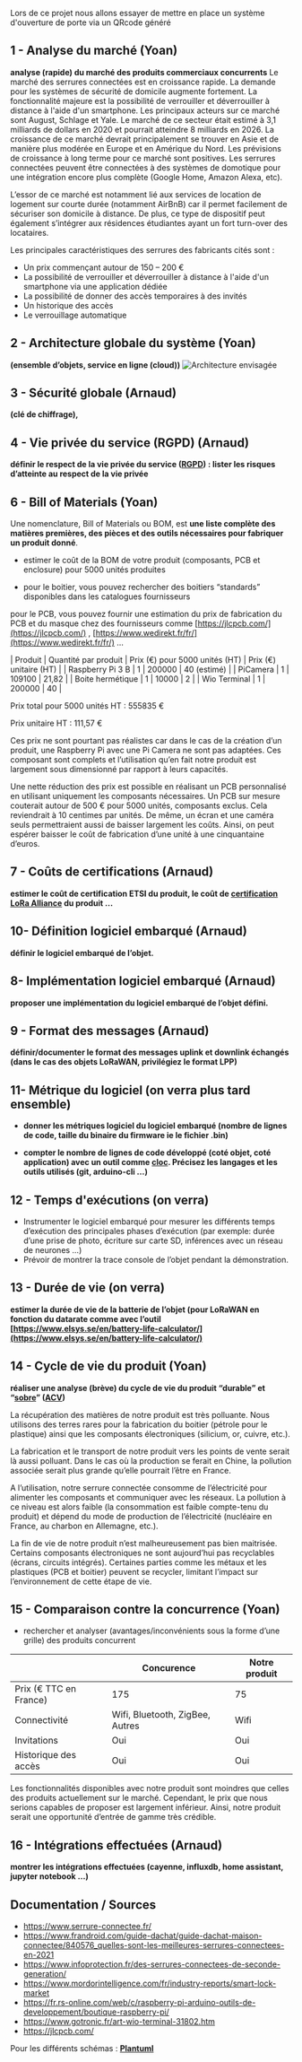 Lors de ce projet nous allons essayer de mettre en place un système d'ouverture de porte via un QRcode généré

##  1 - Analyse du marché (Yoan)

**analyse (rapide) du marché des produits commerciaux concurrents**
Le marché des serrures connectées est en croissance rapide. La demande pour les systèmes de sécurité de domicile augmente fortement. La fonctionnalité majeure est la possibilité de verrouiller et déverrouiller à distance à l'aide d'un smartphone. Les principaux acteurs sur ce marché sont August, Schlage et Yale. Le marché de ce secteur était estimé à 3,1 milliards de dollars en 2020 et pourrait atteindre 8 milliards en 2026. La croissance de ce marché devrait principalement se trouver en Asie et de manière plus modérée en Europe et en Amérique du Nord. Les prévisions de croissance à long terme pour ce marché sont positives. Les serrures connectées peuvent être connectées à des systèmes de domotique pour une intégration encore plus complète (Google Home, Amazon Alexa, etc).

L’essor de ce marché est notamment lié aux services de location de logement sur courte durée (notamment AirBnB) car il permet facilement de sécuriser son domicile à distance. De plus, ce type de dispositif peut également s’intégrer aux résidences étudiantes ayant un fort turn-over des locataires.

Les principales caractéristiques des serrures des fabricants cités sont :
- Un prix commençant autour de 150 – 200 €
- La possibilité de verrouiller et déverrouiller à distance à l'aide d'un smartphone via une application dédiée
- La possibilité de donner des accès temporaires à des invités
- Un historique des accès
- Le verrouillage automatique

## 2 - Architecture globale du système (Yoan)

**(ensemble d’objets, service en ligne (cloud))**
![Architecture envisagée](https://github.com/yyoan741/Projet_IoT_5A/blob/main/report/images/Archi_envisag%C3%A9e.png)
## 3 - Sécurité globale (Arnaud)

**(clé de chiffrage),**

## 4 - Vie privée du service (RGPD) (Arnaud)

**définir le respect de la vie privée du service ([RGPD](https://www.cnil.fr/fr/reglement-europeen-protection-donnees)) : lister les risques d’atteinte au respect de la vie privée**

## 6 - Bill of Materials (Yoan)

Une nomenclature, Bill of Materials ou BOM, est **une liste complète des matières premières, des pièces et des outils nécessaires pour fabriquer un produit donné**.

-   estimer le coût de la BOM de votre produit (composants, PCB et enclosure) pour 5000 unités produites

-   pour le boitier, vous pouvez rechercher des boitiers “standards” disponibles dans les catalogues fournisseurs

pour le PCB, vous pouvez fournir une estimation du prix de fabrication du PCB et du masque chez des fournisseurs comme [https://jlcpcb.com/](https://jlcpcb.com/) , [https://www.wedirekt.fr/fr/](https://www.wedirekt.fr/fr/) …

| Produit | Quantité par produit  | Prix (€) pour 5000 unités (HT) | Prix (€) unitaire (HT) |
| Raspberry Pi 3 B | 1 | 200000 | 40 (estimé) |
| PiCamera  | 1 | 109100 | 21,82 |
| Boite hermétique | 1 | 10000 | 2 |
| Wio Terminal | 1 | 200000 | 40 |


Prix total pour 5000 unités HT : 555835 €

Prix unitaire HT : 111,57 €

Ces prix ne sont pourtant pas réalistes car dans le cas de la création d’un produit, une Raspberry Pi avec une Pi Camera ne sont pas adaptées. Ces composant sont complets et l’utilisation qu’en fait notre produit est largement sous dimensionné par rapport à leurs capacités.

Une nette réduction des prix est possible en réalisant un PCB personnalisé en utilisant uniquement les composants nécessaires. Un PCB sur mesure couterait autour de 500 € pour 5000 unités, composants exclus. Cela reviendrait à 10 centimes par unités. De même, un écran et une caméra seuls permettraient aussi de baisser largement les coûts. Ainsi, on peut espérer baisser le coût de fabrication d’une unité à une cinquantaine d’euros.

## 7 - Coûts de certifications (Arnaud)
**estimer le coût de certification ETSI du produit, le coût de [certification LoRa Alliance](https://lora-alliance.org/lorawan-certification/) du produit ...**


## 10- Définition logiciel embarqué (Arnaud)

**définir le logiciel embarqué de l’objet.**
## 8- Implémentation logiciel embarqué (Arnaud)

**proposer une implémentation du logiciel embarqué de l’objet défini.**

## 9 - Format des messages (Arnaud)

**définir/documenter le format des messages uplink et downlink échangés (dans le cas des objets LoRaWAN, privilégiez le format LPP)**


## 11- Métrique du logiciel (on verra plus tard ensemble)

- **donner les métriques logiciel du logiciel embarqué (nombre de lignes de code, taille du binaire du firmware ie le fichier .bin)**

- **compter le nombre de lignes de code développé (coté objet, coté application) avec un outil comme [cloc](https://github.com/AlDanial/cloc). Précisez les langages et les outils utilisés (git, arduino-cli …)**

## 12 - Temps d'exécutions (on verra)

-   Instrumenter le logiciel embarqué pour mesurer les différents temps d’exécution des principales phases d’exécution (par exemple: durée d’une prise de photo, écriture sur carte SD, inférences avec un réseau de neurones …)
-   Prévoir de montrer la trace console de l’objet pendant la démonstration.

## 13 - Durée de vie (on verra)

**estimer la durée de vie de la batterie de l’objet (pour LoRaWAN en fonction du datarate comme avec l’outil [https://www.elsys.se/en/battery-life-calculator/](https://www.elsys.se/en/battery-life-calculator/)**

## 14 - Cycle de vie du produit (Yoan)

**réaliser une analyse (brève) du cycle de vie du produit “durable” et “[sobre](https://www.youtube.com/watch?v=aX_tzI7w7Qo)” ([ACV](https://fr.wikipedia.org/wiki/Analyse_du_cycle_de_vie))**

La récupération des matières de notre produit est très polluante. Nous utilisons des terres rares pour la fabrication du boitier (pétrole pour le plastique) ainsi que les composants électroniques (silicium, or, cuivre, etc.).

La fabrication et le transport de notre produit vers les points de vente serait là aussi polluant. Dans le cas où la production se ferait en Chine, la pollution associée serait plus grande qu’elle pourrait l’être en France.

A l’utilisation, notre serrure connectée consomme de l’électricité pour alimenter les composants et communiquer avec les réseaux. La pollution à ce niveau est alors faible (la consommation est faible compte-tenu du produit) et dépend du mode de production de l’électricité (nucléaire en France, au charbon en Allemagne, etc.).

La fin de vie de notre produit n’est malheureusement pas bien maitrisée. Certains composants électroniques ne sont aujourd’hui pas recyclables (écrans, circuits intégrés). Certaines parties comme les métaux et les plastiques (PCB et boitier) peuvent se recycler, limitant l’impact sur l’environnement de cette étape de vie.

## 15 - Comparaison contre la concurrence (Yoan)

-  rechercher et analyser (avantages/inconvénients sous la forme d’une grille) des produits concurrent

|  | Concurence|Notre produit |
|--|--|--|
| Prix (€ TTC en France) | 175 | 75 |
| Connectivité | Wifi, Bluetooth, ZigBee, Autres | Wifi |
| Invitations | Oui | Oui |
| Historique des accès | Oui | Oui |

Les fonctionnalités disponibles avec notre produit sont moindres que celles des produits actuellement sur le marché. Cependant, le prix que nous serions capables de proposer est largement inférieur. Ainsi, notre produit serait une opportunité d’entrée de gamme très crédible.

## 16 - Intégrations effectuées (Arnaud)

**montrer les intégrations effectuées (cayenne, influxdb, home assistant, jupyter notebook …)**

## Documentation / Sources
- https://www.serrure-connectee.fr/
- https://www.frandroid.com/guide-dachat/guide-dachat-maison-connectee/840576_quelles-sont-les-meilleures-serrures-connectees-en-2021
- https://www.infoprotection.fr/des-serrures-connectees-de-seconde-generation/
- https://www.mordorintelligence.com/fr/industry-reports/smart-lock-market
- https://fr.rs-online.com/web/c/raspberry-pi-arduino-outils-de-developpement/boutique-raspberry-pi/
- https://www.gotronic.fr/art-wio-terminal-31802.htm
- https://jlcpcb.com/



Pour les différents schémas : **[Plantuml](https://github.com/donsez/bd/tree/main/plantuml#readme)**

<!--stackedit_data:
eyJoaXN0b3J5IjpbMTkwMDQ4OTc0MCwtMTk5MTc3MDY2NiwxMj
c0NDEyMzM0LC0zMDQ5Mzg5ODcsNzMwOTk4MTE2XX0=
-->
